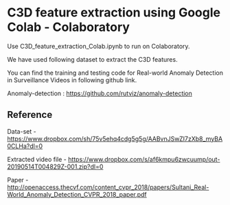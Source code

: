 # C3D feature extraction using Google Colab - Colaboratory

Use C3D_feature_extraction_Colab.ipynb to run on Colaboratory.

We have used following dataset to extract the C3D features.

You can find the training and testing code for Real-world Anomaly Detection in Surveillance Videos in following github link.

Anomaly-detection : https://github.com/rutviz/anomaly-detection

## Reference

Data-set - https://www.dropbox.com/sh/75v5ehq4cdg5g5g/AABvnJSwZI7zXb8_myBA0CLHa?dl=0 

Extracted video file - https://www.dropbox.com/s/af6kmpu6zwcuump/out-20190514T004829Z-001.zip?dl=0 

Paper - http://openaccess.thecvf.com/content_cvpr_2018/papers/Sultani_Real-World_Anomaly_Detection_CVPR_2018_paper.pdf
